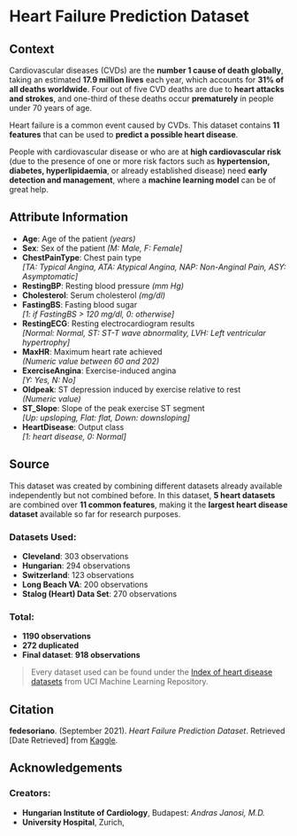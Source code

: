 # Heart Failure Prediction Dataset

## Context

Cardiovascular diseases (CVDs) are the **number 1 cause of death globally**, taking an estimated **17.9 million lives** each year, which accounts for **31% of all deaths worldwide**. Four out of five CVD deaths are due to **heart attacks and strokes**, and one-third of these deaths occur **prematurely** in people under 70 years of age.

Heart failure is a common event caused by CVDs. This dataset contains **11 features** that can be used to **predict a possible heart disease**.

People with cardiovascular disease or who are at **high cardiovascular risk** (due to the presence of one or more risk factors such as **hypertension, diabetes, hyperlipidaemia**, or already established disease) need **early detection and management**, where a **machine learning model** can be of great help.

## Attribute Information

- **Age**: Age of the patient *(years)*
- **Sex**: Sex of the patient *[M: Male, F: Female]*
- **ChestPainType**: Chest pain type  
  *[TA: Typical Angina, ATA: Atypical Angina, NAP: Non-Anginal Pain, ASY: Asymptomatic]*
- **RestingBP**: Resting blood pressure *(mm Hg)*
- **Cholesterol**: Serum cholesterol *(mg/dl)*
- **FastingBS**: Fasting blood sugar  
  *[1: if FastingBS > 120 mg/dl, 0: otherwise]*
- **RestingECG**: Resting electrocardiogram results  
  *[Normal: Normal, ST: ST-T wave abnormality, LVH: Left ventricular hypertrophy]*
- **MaxHR**: Maximum heart rate achieved  
  *(Numeric value between 60 and 202)*
- **ExerciseAngina**: Exercise-induced angina  
  *[Y: Yes, N: No]*
- **Oldpeak**: ST depression induced by exercise relative to rest  
  *(Numeric value)*
- **ST_Slope**: Slope of the peak exercise ST segment  
  *[Up: upsloping, Flat: flat, Down: downsloping]*
- **HeartDisease**: Output class  
  *[1: heart disease, 0: Normal]*

## Source

This dataset was created by combining different datasets already available independently but not combined before. In this dataset, **5 heart datasets** are combined over **11 common features**, making it the **largest heart disease dataset** available so far for research purposes.

### Datasets Used:
- **Cleveland**: 303 observations  
- **Hungarian**: 294 observations  
- **Switzerland**: 123 observations  
- **Long Beach VA**: 200 observations  
- **Stalog (Heart) Data Set**: 270 observations

### Total:
- **1190 observations**
- **272 duplicated**
- **Final dataset**: **918 observations**

> Every dataset used can be found under the [Index of heart disease datasets](https://archive.ics.uci.edu/ml/machine-learning-databases/heart-disease/) from UCI Machine Learning Repository.

## Citation

**fedesoriano**. (September 2021). *Heart Failure Prediction Dataset*. Retrieved [Date Retrieved] from [Kaggle](https://www.kaggle.com/fedesoriano/heart-failure-prediction).

## Acknowledgements

### Creators:
- **Hungarian Institute of Cardiology**, Budapest: *Andras Janosi, M.D.*
- **University Hospital**, Zurich,
